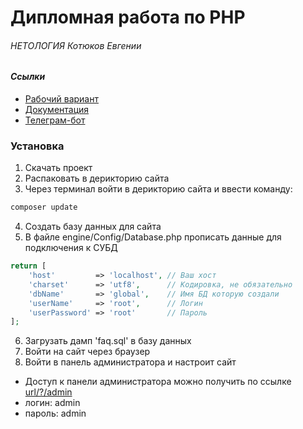 Дипломная работа по PHP 
=====================
###### НЕТОЛОГИЯ Котюков Евгении 

#### ***Ссылки***
 * [Рабочий вариант](http://university.netology.ru/user_data/kotyukov/public/)
 * [Документация](#)
 * [Телеграм-бот](http://t.me/phpGraduateWorkBot)

### Установка

1. Скачать проект 
2. Распаковать в дерикторию сайта
3. Через терминал войти в дерикторию сайта и ввести команду:
```bash
composer update
```
4. Создать базу данных для сайта
5. В файле engine/Config/Database.php прописать данные для подключения к СУБД
```php
return [
    'host'         => 'localhost', // Ваш хост
    'charset'      => 'utf8',      // Кодировка, не обязательно
    'dbName'       => 'global',    // Имя БД которую создали
    'userName'     => 'root',      // Логин
    'userPassword' => 'root'       // Пароль
];
```
6. Загрузать дамп 'faq.sql' в базу данных
7. Войти на сайт через браузер
8. Войти в панель администратора и настроит сайт
 * Доступ к панели администратора можно получить по ссылке [url/?/admin](#)
 * логин: admin 
 * пароль: admin

